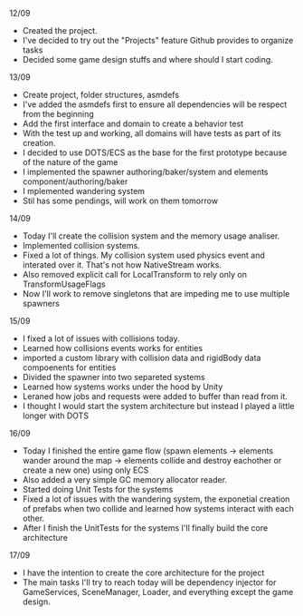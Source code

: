 12/09
- Created the project.
- I've decided to try out the "Projects" feature Github provides to organize tasks
- Decided some game design stuffs and where should I start coding.

13/09 
- Create project, folder structures, asmdefs
- I've added the asmdefs first to ensure all dependencies will be respect from the beginning
- Add the first interface and domain to create a behavior test
- With the test up and working, all domains will have tests as part of its creation.
- I decided to use DOTS/ECS as the base for the first prototype because of the nature of the game
- I implemented the spawner authoring/baker/system and elements component/authoring/baker
- I mplemented wandering system
- Stil has some pendings, will work on them tomorrow

14/09
- Today I'll create the collision system and the memory usage analiser.
- Implemented collision systems.
- Fixed a lot of things. My collision system used physics event and interated over it. That's not how NativeStream works.
- Also removed explicit call for LocalTransform to rely only on TransformUsageFlags
- Now I'll work to remove singletons that are impeding me to use multiple spawners

15/09
- I fixed a lot of issues with collisions today.
- Learned how collisions events works for entities
- imported a custom library with collision data and rigidBody data compoenents for entities
- Divided the spawner into two separeted systems
- Learned how systems works under the hood by Unity
- Leraned how jobs and requests were added to buffer than read from it.
- I thought I would start the system architecture but instead I played a little longer with DOTS

16/09
- Today I finished the entire game flow (spawn elements -> elements wander around the map -> elements collide and destroy eachother or create a new one) using only ECS
- Also added a very simple GC memory allocator reader.
- Started doing Unit Tests for the systems
- Fixed a lot of issues with the wandering system, the exponetial creation of prefabs when two collide and learned how systems interact with each other.
- After I finish the UnitTests for the systems I'll finally build the core architecture

17/09
- I have the intention to create the core architecture for the project
- The main tasks I'll try to reach today will be dependency injector for GameServices, SceneManager, Loader, and everything except the game design.

